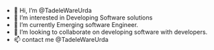 - 👋 Hi, I’m @TadeleWareUrda
- 👀 I’m interested in Developing Software solutions
- 🌱 I’m currently Emerging software Engineer.
- 💞️ I’m looking to collaborate on developing software with developers. 
- 📫 contact me @TadeleWareUrda

<!---
TadeleWareUrda/TadeleWareUrda is a ✨ special ✨ repository because its `README.md` (this file) appears on your GitHub profile.
You can click the Preview link to take a look at your changes.
--->
